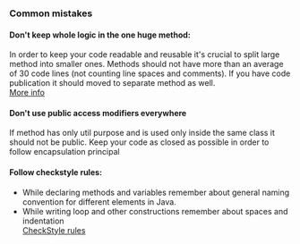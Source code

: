### Common mistakes

#### Don't keep whole logic in the one huge method: 
In order to keep your code readable and reusable it's crucial to split large method into smaller ones.
Methods should not have more than an average of 30 code lines (not counting line spaces and comments).
If you have code publication it should moved to separate method as well.  
[More info](https://dzone.com/articles/rule-30-%E2%80%93-when-method-class-or)

#### Don't use public access modifiers everywhere
If method has only util purpose and is used only inside the same class it should not be 
public. Keep your code as closed as possible in order to follow encapsulation principal 

#### Follow checkstyle rules: 
 - While declaring methods and variables remember about general naming convention for different
elements in Java.
 - While writing loop and other constructions remember about spaces and indentation  
[CheckStyle rules](https://google.github.io/styleguide/javaguide.html)
